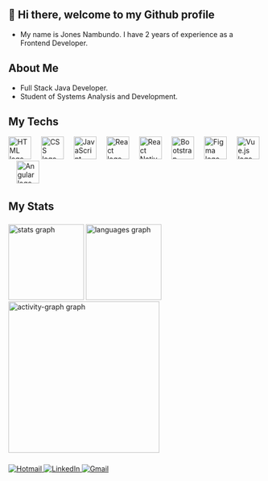 ## 👋 Hi there, welcome to my Github profile

- My name is Jones Nambundo. I have 2 years of experience as a Frontend Developer.

## About Me
- Full Stack Java Developer.
- Student of Systems Analysis and Development.

## My Techs
<div align="left">
  <img src="https://skillicons.dev/icons?i=html" height="45" alt="HTML logo"  />
  <img width="12" />
  <img src="https://skillicons.dev/icons?i=css" height="45" alt="CSS logo"  />
  <img width="12" />
  <img src="https://skillicons.dev/icons?i=javascript" height="45" alt="JavaScript logo"  />
  <img width="12" />
  <img src="https://skillicons.dev/icons?i=react" height="45" alt="React logo"  />
  <img width="12" />
  <img src="https://skillicons.dev/icons?i=react-native" height="45" alt="React Native logo"  />
  <img width="12" />
  <img src="https://skillicons.dev/icons?i=bootstrap" height="45" alt="Bootstrap logo"  />
  <img width="12" />
  <img src="https://skillicons.dev/icons?i=figma" height="45" alt="Figma logo"  />
  <img width="12" />
  <img src="https://skillicons.dev/icons?i=vue" height="45" alt="Vue.js logo"  />
  <img width="12" />
  <img src="https://skillicons.dev/icons?i=angular" height="45" alt="Angular logo"  />
</div>

## My Stats

###

<div align="left">
  <img src="https://github-readme-stats.vercel.app/api?username=jonesnambundo&hide_title=false&hide_rank=false&show_icons=true&include_all_commits=true&count_private=true&disable_animations=false&theme=gruvbox_light&locale=en&hide_border=false&order=1" height="150" alt="stats graph"  />
  <img src="https://github-readme-stats.vercel.app/api/top-langs?username=jonesnambundo&locale=en&hide_title=false&layout=compact&card_width=320&langs_count=5&theme=gruvbox_light&hide_border=true&order=2" height="150" alt="languages graph"  />
  <img src="https://github-readme-activity-graph.vercel.app/graph?username=jonesnambundo&radius=16&theme=gruvbox&area=true&order=5&hide_title=false&hide_border=true" height="300" alt="activity-graph graph"  />
</div>

###

<div align="left">
  <a href="mailto:jonesnambundo@hotmail.com" target="_blank">
    <img src="https://img.shields.io/badge/Hotmail-0078D4?style=for-the-badge&logo=windows&logoColor=white" alt="Hotmail">
  </a>
  <a href="https://www.linkedin.com/in/jonesnambundo/" target="_blank">
    <img src="https://img.shields.io/badge/LinkedIn-0077B5?style=for-the-badge&logo=linkedin&logoColor=white" alt="LinkedIn">
  </a>
  <a href="mailto:ghustlerecords@gmail.com" target="_blank">
    <img src="https://img.shields.io/badge/Gmail-D14836?style=for-the-badge&logo=gmail&logoColor=white" alt="Gmail">
  </a>
</div>

###

<!--
**brunograna/brunograna** is a ✨ _special_ ✨ repository because its `README.md` (this file) appears on your GitHub profile.

Here are some ideas to get you started:

- 🔭 I’m currently working on ...
- 🌱 I’m currently learning ...
- 👯 I’m looking to collaborate on ...
- 🤔 I’m looking for help with ...
- 💬 Ask me about ...
- 📫 How to reach me: ...
- 😄 Pronouns: ...
- ⚡ Fun fact: ...
-->
